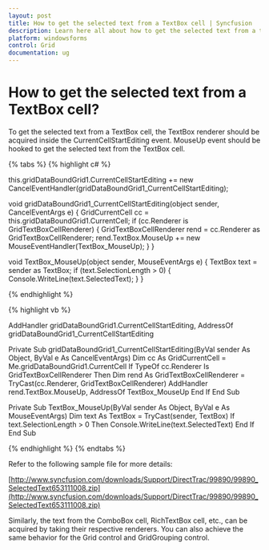 ```yaml
---
layout: post
title: How to get the selected text from a TextBox cell | Syncfusion
description: Learn here all about how to get the selected text from a textbox cell in Syncfusion Windows Forms gridcontrol control and more.
platform: windowsforms
control: Grid
documentation: ug
---
```


# How to get the selected text from a TextBox cell?

To get the selected text from a TextBox cell, the TextBox renderer should be acquired inside the CurrentCellStartEditing event. MouseUp event should be hooked to get the selected text from the TextBox cell.

{% tabs %}
{% highlight c# %}

this.gridDataBoundGrid1.CurrentCellStartEditing += new CancelEventHandler(gridDataBoundGrid1_CurrentCellStartEditing);

void gridDataBoundGrid1_CurrentCellStartEditing(object sender, CancelEventArgs e)
{
  GridCurrentCell cc = this.gridDataBoundGrid1.CurrentCell;
  if (cc.Renderer is GridTextBoxCellRenderer)
  {
   GridTextBoxCellRenderer rend = cc.Renderer as GridTextBoxCellRenderer;
   rend.TextBox.MouseUp += new MouseEventHandler(TextBox_MouseUp);
  }
}

void TextBox_MouseUp(object sender, MouseEventArgs e)
{
  TextBox text = sender as TextBox;
  if (text.SelectionLength > 0)
  {
   Console.WriteLine(text.SelectedText);
  }
}

{% endhighlight %}

{% highlight vb %}

AddHandler gridDataBoundGrid1.CurrentCellStartEditing, AddressOf gridDataBoundGrid1_CurrentCellStartEditing

Private Sub gridDataBoundGrid1_CurrentCellStartEditing(ByVal sender As Object, ByVal e As CancelEventArgs)
Dim cc As GridCurrentCell = Me.gridDataBoundGrid1.CurrentCell
If TypeOf cc.Renderer Is GridTextBoxCellRenderer Then
Dim rend As GridTextBoxCellRenderer = TryCast(cc.Renderer, GridTextBoxCellRenderer)
AddHandler rend.TextBox.MouseUp, AddressOf TextBox_MouseUp
End If
End Sub

Private Sub TextBox_MouseUp(ByVal sender As Object, ByVal e As MouseEventArgs)
Dim text As TextBox = TryCast(sender, TextBox)
If text.SelectionLength > 0 Then
Console.WriteLine(text.SelectedText)
End If
End Sub

{% endhighlight %}
{% endtabs %}

Refer to the following sample file for more details:

[http://www.syncfusion.com/downloads/Support/DirectTrac/99890/99890_SelectedText653111008.zip](http://www.syncfusion.com/downloads/Support/DirectTrac/99890/99890_SelectedText653111008.zip)

Similarly, the text from the ComboBox cell, RichTextBox cell, etc., can be acquired by taking their respective renderers. You can also achieve the same behavior for the Grid control and GridGrouping control.

